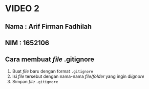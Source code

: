 # VIDEO 2
## Nama : Arif Firman Fadhilah
## NIM  : 1652106

## Cara membuat _file_ .gitignore
1. Buat _file_ baru dengan format `.gitignore`
2. Isi _file_ tersebut dengan nama-nama _file/folder_ yang ingin di*ignore*
3. Simpan _file_ `.gitignore`
